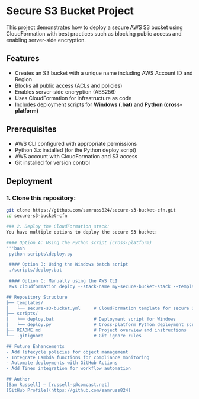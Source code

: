 # Secure S3 Bucket Project

This project demonstrates how to deploy a secure AWS S3 bucket using CloudFormation with best practices such as blocking public access and enabling server-side encryption.

## Features

- Creates an S3 bucket with a unique name including AWS Account ID and Region
- Blocks all public access (ACLs and policies)
- Enables server-side encryption (AES256)
- Uses CloudFormation for infrastructure as code
- Includes deployment scripts for **Windows (.bat)** and **Python (cross-platform)**


## Prerequisites

- AWS CLI configured with appropriate permissions
- Python 3.x installed (for the Python deploy script)
- AWS account with CloudFormation and S3 access
- Git installed for version control

## Deployment

### 1. Clone this repository:
   ```bash
   git clone https://github.com/samruss824/secure-s3-bucket-cfn.git
   cd secure-s3-bucket-cfn
   
   ### 2. Deploy the CloudFormation stack:
   You have multiple options to deploy the secure S3 bucket:

   #### Option A: Using the Python script (cross-platform)
   '''bash
    python scripts\deploy.py

    #### Option B: Using the Windows batch script
    ./scripts/deploy.bat
    
    #### Option C: Manually using the AWS CLI
    aws cloudformation deploy --stack-name my-secure-bucket-stack --template-file templates/secure-s3-bucket.yml --capabilities CAPABILITY_NAMED_IAM

## Repository Structure
├── templates/
│   └── secure-s3-bucket.yml     # CloudFormation template for secure S3 bucket
├── scripts/
│   └── deploy.bat               # Deployment script for Windows
│   └── deploy.py                # Cross-platform Python deployment script
├── README.md                    # Project overview and instructions
└── .gitignore                   # Git ignore rules

## Future Enhancements
- Add lifecycle policies for object management
- Integrate Lambda functions for compliance monitoring
- Automate deployments with GitHub Actions
- Add Tines integration for workflow automation

## Author
[Sam Russell] – [russell-s@comcast.net]
[GitHub Profile](https://github.com/samruss824)